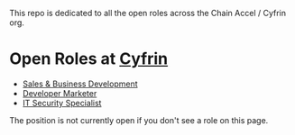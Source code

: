 This repo is dedicated to all the open roles across the Chain Accel / Cyfrin org. 

# Open Roles at [Cyfrin](https://cyfrin.io)

* [Sales & Business Development](./positions/partnerships_and_sales.md)
* [Developer Marketer](./positions/developer_marketer.md)
* [IT Security Specialist](./positions/it_security_specialist.md)

The position is not currently open if you don't see a role on this page. 
